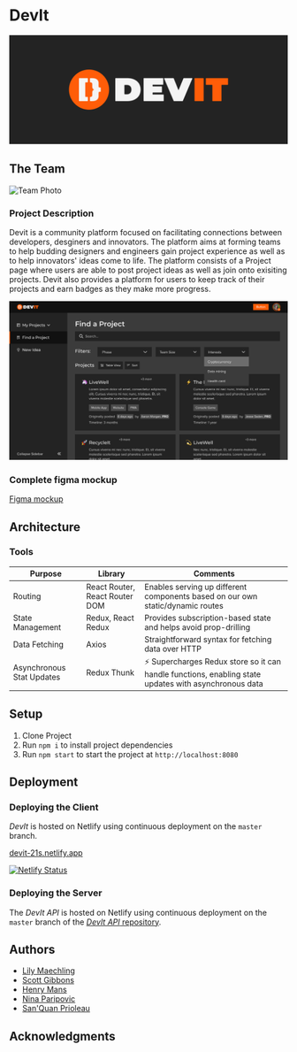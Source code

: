 # DevIt

![DevIt Logo](./images/logo/devit_logo_light_with_bg.png)

## The Team
![Team Photo](./images/team-photo/team_meeting.png)

### Project Description

Devit is a community platform focused on facilitating connections between developers, desginers and innovators. The platform aims at forming teams to help budding designers and engineers gain project experience as well as to help innovators' ideas come to life. The platform consists of a Project page where users are able to post project ideas as well as join onto exisiting projects. Devit also provides a platform for users to keep track of their projects and earn badges as they make more progress. 

![Find a Project Mockup](./images/mockups/find_a_project.png)

### Complete figma mockup 

[Figma mockup](https://www.figma.com/file/6sZtOJFTGTyQ3ugzVtJsVW/HiFi-Sketches?node-id=0%3A1)


## Architecture

### Tools
| Purpose                   | Library                        | Comments                                                                                             |
|---------------------------|--------------------------------|------------------------------------------------------------------------------------------------------|
| Routing                   | React Router, React Router DOM | Enables serving up different components based on our own static/dynamic routes                       |
| State Management          | Redux, React Redux             | Provides subscription-based state and helps avoid prop-drilling                                      |
| Data Fetching             | Axios                          | Straightforward syntax for fetching data over HTTP                                                   |
| Asynchronous Stat Updates | Redux Thunk                    | ⚡️ Supercharges Redux store so it can handle functions, enabling state updates with asynchronous data  |

## Setup

1. Clone Project
2. Run `npm i` to install project dependencies
3. Run `npm start` to start the project at `http://localhost:8080`

## Deployment

### Deploying the Client

_DevIt_ is hosted on Netlify using continuous deployment on the `master` branch.

[devit-21s.netlify.app](devit-21s.netlify.app)

[![Netlify Status](https://api.netlify.com/api/v1/badges/333af860-cc70-4ceb-8ffb-729bd4cba9be/deploy-status)](https://app.netlify.com/sites/devit-21s/deploys)

### Deploying the Server

The _DevIt API_ is hosted on Netlify using continuous deployment on the `master` branch of the [_DevIt API_ repository](https://github.com/dartmouth-cs52-21S/project-api-devit).


## Authors

- [Lily Maechling](https://github.com/lilymaechling)
- [Scott Gibbons](https://github.com/ScottGibbons00)
- [Henry Mans](https://github.com/henrymans)
- [Nina Paripovic](https://github.com/ninaparipovic)
- [San'Quan Prioleau](https://github.com/sprioleau)

## Acknowledgments
